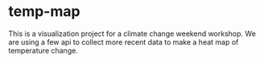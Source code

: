 # temp-map
This is a visualization project for a climate change weekend workshop. We are using a few api to collect more recent data to make a heat map of temperature change.
